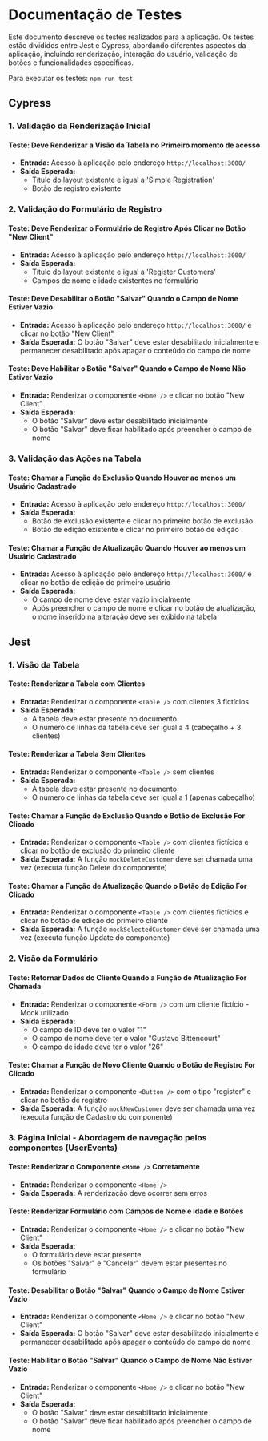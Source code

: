 # Documentação de Testes

Este documento descreve os testes realizados para a aplicação. Os testes estão divididos entre Jest e Cypress, abordando diferentes aspectos da aplicação, incluindo renderização, interação do usuário, validação de botões e funcionalidades específicas.

Para executar os testes: `npm run test`

## Cypress

### 1. Validação da Renderização Inicial

#### Teste: Deve Renderizar a Visão da Tabela no Primeiro momento de acesso
- **Entrada:** Acesso à aplicação pelo endereço `http://localhost:3000/`
- **Saída Esperada:** 
  - Título do layout existente e igual a 'Simple Registration'
  - Botão de registro existente

### 2. Validação do Formulário de Registro

#### Teste: Deve Renderizar o Formulário de Registro Após Clicar no Botão "New Client"
- **Entrada:** Acesso à aplicação pelo endereço `http://localhost:3000/`
- **Saída Esperada:** 
  - Título do layout existente e igual a 'Register Customers'
  - Campos de nome e idade existentes no formulário

#### Teste: Deve Desabilitar o Botão "Salvar" Quando o Campo de Nome Estiver Vazio
- **Entrada:** Acesso à aplicação pelo endereço `http://localhost:3000/` e clicar no botão "New Client"
- **Saída Esperada:** O botão "Salvar" deve estar desabilitado inicialmente e permanecer desabilitado após apagar o conteúdo do campo de nome

#### Teste: Deve Habilitar o Botão "Salvar" Quando o Campo de Nome Não Estiver Vazio
- **Entrada:** Renderizar o componente `<Home />` e clicar no botão "New Client"
- **Saída Esperada:** 
  - O botão "Salvar" deve estar desabilitado inicialmente
  - O botão "Salvar" deve ficar habilitado após preencher o campo de nome

### 3. Validação das Ações na Tabela

#### Teste: Chamar a Função de Exclusão Quando Houver ao menos um Usuário Cadastrado
- **Entrada:** Acesso à aplicação pelo endereço `http://localhost:3000/`
- **Saída Esperada:** 
  - Botão de exclusão existente e clicar no primeiro botão de exclusão
  - Botão de edição existente e clicar no primeiro botão de edição

#### Teste: Chamar a Função de Atualização Quando Houver ao menos um Usuário Cadastrado
- **Entrada:** Acesso à aplicação pelo endereço `http://localhost:3000/` e clicar no botão de edição do primeiro usuário
- **Saída Esperada:** 
  - O campo de nome deve estar vazio inicialmente
  - Após preencher o campo de nome e clicar no botão de atualização, o nome inserido na alteração deve ser exibido na tabela

## Jest

### 1. Visão da Tabela

#### Teste: Renderizar a Tabela com Clientes
- **Entrada:** Renderizar o componente `<Table />` com clientes 3 fictícios
- **Saída Esperada:** 
  - A tabela deve estar presente no documento
  - O número de linhas da tabela deve ser igual a 4 (cabeçalho + 3 clientes)

#### Teste: Renderizar a Tabela Sem Clientes
- **Entrada:** Renderizar o componente `<Table />` sem clientes
- **Saída Esperada:** 
  - A tabela deve estar presente no documento
  - O número de linhas da tabela deve ser igual a 1 (apenas cabeçalho)

#### Teste: Chamar a Função de Exclusão Quando o Botão de Exclusão For Clicado
- **Entrada:** Renderizar o componente `<Table />` com clientes fictícios e clicar no botão de exclusão do primeiro cliente
- **Saída Esperada:** A função `mockDeleteCustomer` deve ser chamada uma vez (executa função Delete do componente)

#### Teste: Chamar a Função de Atualização Quando o Botão de Edição For Clicado
- **Entrada:** Renderizar o componente `<Table />` com clientes fictícios e clicar no botão de edição do primeiro cliente
- **Saída Esperada:** A função `mockSelectedCustomer` deve ser chamada uma vez (executa função Update do componente)

### 2. Visão da Formulário

#### Teste: Retornar Dados do Cliente Quando a Função de Atualização For Chamada
- **Entrada:** Renderizar o componente `<Form />` com um cliente fictício - Mock utilizado
- **Saída Esperada:** 
  - O campo de ID deve ter o valor "1"
  - O campo de nome deve ter o valor "Gustavo Bittencourt"
  - O campo de idade deve ter o valor "26"

#### Teste: Chamar a Função de Novo Cliente Quando o Botão de Registro For Clicado
- **Entrada:** Renderizar o componente `<Button />` com o tipo "register" e clicar no botão de registro
- **Saída Esperada:** A função `mockNewCustomer` deve ser chamada uma vez (executa função de Cadastro do componente)

### 3. Página Inicial - Abordagem de navegação pelos componentes (UserEvents)

#### Teste: Renderizar o Componente `<Home />` Corretamente
- **Entrada:** Renderizar o componente `<Home />`
- **Saída Esperada:** A renderização deve ocorrer sem erros

#### Teste: Renderizar Formulário com Campos de Nome e Idade e Botões
- **Entrada:** Renderizar o componente `<Home />` e clicar no botão "New Client"
- **Saída Esperada:** 
  - O formulário deve estar presente
  - Os botões "Salvar" e "Cancelar" devem estar presentes no formulário

#### Teste: Desabilitar o Botão "Salvar" Quando o Campo de Nome Estiver Vazio
- **Entrada:** Renderizar o componente `<Home />` e clicar no botão "New Client"
- **Saída Esperada:** O botão "Salvar" deve estar desabilitado inicialmente e permanecer desabilitado após apagar o conteúdo do campo de nome

#### Teste: Habilitar o Botão "Salvar" Quando o Campo de Nome Não Estiver Vazio
- **Entrada:** Renderizar o componente `<Home />` e clicar no botão "New Client"
- **Saída Esperada:** 
  - O botão "Salvar" deve estar desabilitado inicialmente
  - O botão "Salvar" deve ficar habilitado após preencher o campo de nome
